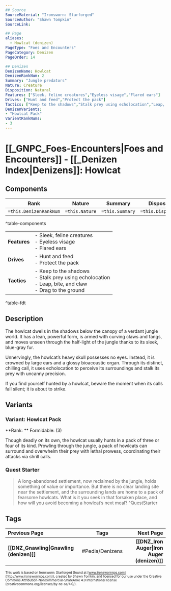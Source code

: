 ```yaml
---
## Source
SourceMaterial: "Ironsworn: Starforged"
SourceAuthor: "Shawn Tompkin"
SourceLink: 

## Page
aliases:
  - Howlcat (denizen)
PageType: "Foes and Encounters"
PageCategory: Denizen
PageOrder: 14

## Denizen
DenizenName: Howlcat
DenizenRankNum: 2
Summary: "Jungle predators"
Nature: Creature
Disposition: Natural
Features: ["Sleek, feline creatures","Eyeless visage","Flared ears"]
Drives: ["Hunt and feed","Protect the pack"]
Tactics: ["Keep to the shadows","Stalk prey using echolocation","Leap, bite, and claw","Drag to the ground"]
DenizenVarients:
- "Howlcat Pack"
VarientRankNums:
- 3
---
```

# [[_GNPC_Foes-Encounters|Foes and Encounters]] - [[_Denizen Index|Denizens]]: Howlcat
## Components
| **Rank** | Nature | Summary | Disposition |
| :---: | --- | --- | --- |
| `=this.DenizenRankNum` | `=this.Nature` | `=this.Summary` | `=this.Disposition`  |
^table-components

|  |  |
| --- | --- |
| **Features** | - Sleek, feline creatures<br>- Eyeless visage<br>- Flared ears |
| **Drives** | - Hunt and feed<br>- Protect the pack |
| **Tactics** | - Keep to the shadows<br>- Stalk prey using echolocation<br>- Leap, bite, and claw<br>- Drag to the ground |
^table-fdt

## Description
The howlcat dwells in the shadows below the canopy of a verdant jungle world. It has a lean, powerful form, is armed with curving claws and fangs, and moves unseen through the half-light of the jungle thanks to its sleek, blue-gray fur.

Unnervingly, the howlcat’s heavy skull possesses no eyes. Instead, it is crowned by large ears and a glossy bioacoustic organ. Through its distinct, chilling call, it uses echolocation to perceive its surroundings and stalk its prey with uncanny precision.

If you find yourself hunted by a howlcat, beware the moment when its calls fall silent; it is about to strike.

## Variants
### Variant: Howlcat Pack
**Rank: ** Formidable: (3)

Though deadly on its own, the howlcat usually hunts in a pack of three or four of its kind. Prowling through the jungle, a pack of howlcats can surround and overwhelm their prey with lethal prowess, coordinating their attacks via shrill calls.

### Quest Starter
> A long-abandoned settlement, now reclaimed by the jungle, holds something of value or importance. But there is no clear landing site near the settlement, and the surrounding lands are home to a pack of fearsome howlcats. What is it you seek in that forsaken place, and how will you avoid becoming a howlcat’s next meal? ^QuestStarter

## Tags
| Previous Page | Tags | Next Page |
|:--- |:---:| ---:|
| **[[DNZ_Gnawling\|Gnawling (denizen)]]** | #Pedia/Denizens | **[[DNZ_Iron Auger\|Iron Auger (denizen)]]** |

<font size=-2>This work is based on Ironsworn: Starforged (found at [www.ironswornrpg.com](http://www.ironswornrpg.com)), created by Shawn Tomkin, and licensed for our use under the Creative Commons Attribution-NonCommercial-ShareAlike 4.0 International license  (creativecommons.org/licenses/by-nc-sa/4.0/).</font>